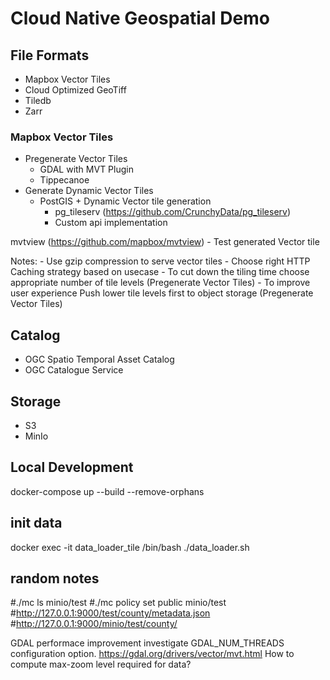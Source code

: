 # Cloud Native Geospatial Demo

## File Formats
- Mapbox Vector Tiles
- Cloud Optimized GeoTiff
- Tiledb
- Zarr


### Mapbox Vector Tiles
- Pregenerate Vector Tiles
	- GDAL with MVT Plugin
	- Tippecanoe
- Generate Dynamic Vector Tiles
	- PostGIS + Dynamic Vector tile generation
		- pg_tileserv (https://github.com/CrunchyData/pg_tileserv)
		- Custom api implementation

mvtview (https://github.com/mapbox/mvtview) - Test generated Vector tile

Notes:
	- Use gzip compression to serve vector tiles
	- Choose right HTTP Caching strategy based on usecase
	- To cut down the tiling time choose appropriate number of tile levels (Pregenerate Vector Tiles)
	- To improve user experience Push lower tile levels first to object storage (Pregenerate Vector Tiles)

## Catalog
- OGC Spatio Temporal Asset Catalog
- OGC Catalogue Service

## Storage
- S3
- MinIo

## Local Development
docker-compose  up --build --remove-orphans


## init data
docker exec -it data_loader_tile /bin/bash
./data_loader.sh




## random notes
#./mc ls minio/test
#./mc policy set public minio/test
#http://127.0.0.1:9000/test/county/metadata.json
#http://127.0.0.1:9000/minio/test/county/


GDAL performace improvement
investigate GDAL_NUM_THREADS configuration option. https://gdal.org/drivers/vector/mvt.html
How to compute max-zoom level required for data?
